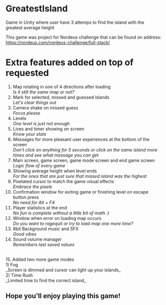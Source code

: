 # GreatestIsland
Game in Unity where user have 3 attemps to find the island with the greatest average height

This game was project for Nordeus challenge that can be found on address: https://nordeus.com/nordeus-challenge/full-stack/

# Extra features added on top of requested 

1. Map rotating in one of 4 directions after loading </br>
    _Is it still the same map or not?_ </br>
2. Mark for selected, missed and guessed islands </br>
   _Let's clear things out_
3. Camera shake on missed guess </br>
    _Focus please_ </br>
4. Levels </br>
    _One level is just not enough_ </br>
5. Lives and timer showing on screen </br>
    _Know your stats_ </br>
6. Messages for more pleasant user experiences at the bottom of the screen </br>
    _Don't click on anything for 5 seconds or click on the same island more times and see what message you can get_ </br>
7. Main screen, game screen, game mode screen and end game screen </br>
    _Logic flow of every game_ </br>
8. Showing average height when level ends </br>
    _For the ones that are just sure that missed island was the highest_ </br>
9. Pixelated cursor to match the game visual effects </br>
    _Embrace the pixels_ </br>
10. Confirmation window for exiting game or finishing level on escape button press </br>
    _No need for Alt + F4_ </br>
11. Player statistics at the end </br>
    _No fun is complete without a little bit of math :)_  </br>
12. Window when error on loading map occurs </br>
    _Do you want to ragequit or try to load map one more time?_ </br>
13. 8bit Background music and SFX </br>
    _Good vibes_ </br>
14. Sound volume manager </br>
    _Remembers last saved values_ </br>
</br>
15. Added two more game modes </br>
    1) Fog </br>
        _Screen is dimmed and cursor can light up your islands_ </br>
    2) Time Rush </br>
        _Limited time to find the correct island_ </br>

## Hope you'll enjoy playing this game! 
    
